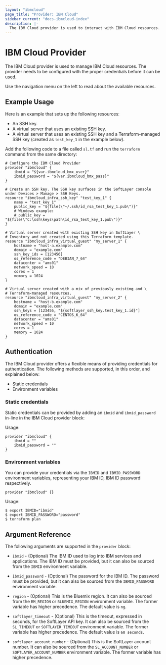 ```yaml
---
layout: "ibmcloud"
page_title: "Provider: IBM Cloud"
sidebar_current: "docs-ibmcloud-index"
description: |-
  The IBM Cloud provider is used to interact with IBM Cloud resources.
---
```


# IBM Cloud Provider

The IBM Cloud provider is used to manage IBM Cloud resources. The provider needs to be configured with the proper credentials before it can be used.

Use the navigation menu on the left to read about the available resources.


## Example Usage

Here is an example that sets up the following resources:

+ An SSH key.
+ A virtual server that uses an existing SSH key.
+ A virtual server that uses an existing SSH key and a Terraform-managed SSH key (created as `test_key_1` in the example below).

Add the following code to a file called `sl.tf` and run the `terraform` command from the same directory:

```hcl
# Configure the IBM Cloud Provider
provider "ibmcloud" {
    ibmid = "${var.ibmcloud_bmx_user}"
    ibmid_password = "${var.ibmcloud_bmx_pass}"
}

# Create an SSH key. The SSH key surfaces in the SoftLayer console under Devices > Manage > SSH Keys.
resource "ibmcloud_infra_ssh_key" "test_key_1" {
    name = "test_key_1"
    public_key = "${file(\"~/.ssh/id_rsa_test_key_1.pub\")}"
    # Windows example:
    # public_key = "${file(\"C:\ssh\keys\path\id_rsa_test_key_1.pub\")}"
}

# Virtual server created with existing SSH key in SoftLayer \
# Inventory and not created using this Terraform template.
resource "ibmcloud_infra_virtual_guest" "my_server_1" {
    hostname = "host-a.example.com"
    domain = "example.com"
    ssh_key_ids = [123456]
    os_reference_code = "DEBIAN_7_64"
    datacenter = "ams01"
    network_speed = 10
    cores = 1
    memory = 1024
}

# Virtual server created with a mix of previously existing and \
# Terraform-managed resources.
resource "ibmcloud_infra_virtual_guest" "my_server_2" {
    hostname = "host-b.example.com"
    domain = "example.com"
    ssh_keys = [123456, "${softlayer_ssh_key.test_key_1.id}"]
    os_reference_code = "CENTOS_6_64"
    datacenter = "ams01"
    network_speed = 10
    cores = 1
    memory = 1024
}
```

## Authentication

The IBM Cloud provider offers a flexible means of providing credentials for authentication. The following methods are supported, in this order, and explained below:

- Static credentials
- Environment variables

### Static credentials ###

Static credentials can be provided by adding an `ibmid` and `ibmid_password` in-line in the IBM Cloud provider block:

Usage:

```
provider "ibmcloud" {
    ibmid = ""
    ibmid_password = ""
}
```


### Environment variables

You can provide your credentials via the `IBMID` and `IBMID_PASSWORD` environment variables, representing your IBM ID, IBM ID password respectively.  

```
provider "ibmcloud" {}
```

Usage:

```
$ export IBMID="ibmid"
$ export IBMID_PASSWORD="password"
$ terraform plan
```

## Argument Reference

The following arguments are supported in the `provider` block:

* `ibmid` - (Optional) The IBM ID used to log into IBM services and applications. The IBM ID must be provided, but it can also be sourced from the `IBMID` environment variable.

* `ibmid_password` - (Optional) The password for the IBM ID. The password must be provided, but it can also be sourced from the `IBMID_PASSWORD` environment variable.

* `region` - (Optional) This is the Bluemix region. It can also be sourced from the `BM_REGION` or `BLUEMIX_REGION` environment variable. The former variable has higher precedence. The default value is `ng`.

* `softlayer_timeout` - (Optional) This is the timeout, expressed in seconds, for the SoftLayer API key. It can also be sourced from the `SL_TIMEOUT`  or `SOFTLAYER_TIMEOUT` environment variable. The former variable has higher precedence. The default value is `60 seconds`.

* `softlayer_account_number` - (Optional) This is the SoftLayer account number. It can also be sourced from the `SL_ACCOUNT_NUMBER`  or `SOFTLAYER_ACCOUNT_NUMBER` environment variable. The former variable has higher precedence.
